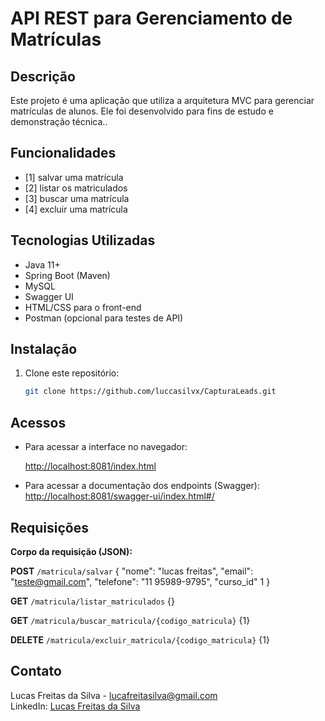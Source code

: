 # API REST para Gerenciamento de Matrículas

## Descrição
Este projeto é uma aplicação que utiliza a arquitetura MVC para gerenciar matrículas de alunos. Ele foi desenvolvido para fins de estudo e demonstração técnica..


## Funcionalidades
- [1] salvar uma matrícula
- [2] listar os matriculados
- [3] buscar uma matrícula
- [4] excluir uma matrícula

## Tecnologias Utilizadas
- Java 11+
- Spring Boot (Maven)
- MySQL
- Swagger UI
- HTML/CSS para o front-end
- Postman (opcional para testes de API)

## Instalação
1. Clone este repositório:
   ```bash
   git clone https://github.com/luccasilvx/CapturaLeads.git

## Acessos
- Para acessar a interface no navegador:
  
   [http://localhost:8081/index.html](http://localhost:8081/index.html)
  
- Para acessar a documentação dos endpoints (Swagger):
  [http://localhost:8081/swagger-ui/index.html#/](http://localhost:8081/swagger-ui/index.html#/)

## Requisições
  **Corpo da requisição (JSON):**
  
  **POST** `/matricula/salvar`
  {
  "nome": "lucas freitas",
  "email": "teste@gmail.com",
  "telefone": "11 95989-9795",
  "curso_id" 1
  }

  **GET** `/matricula/listar_matriculados`
  {}

  **GET** `/matricula/buscar_matricula/{codigo_matricula}`
  {1}

  **DELETE** `/matricula/excluir_matricula/{codigo_matricula}`
  {1}

## Contato
Lucas Freitas da Silva - lucafreitasilva@gmail.com  
LinkedIn: [Lucas Freitas da Silva](https://www.linkedin.com/in/luc4s-freit4s)
